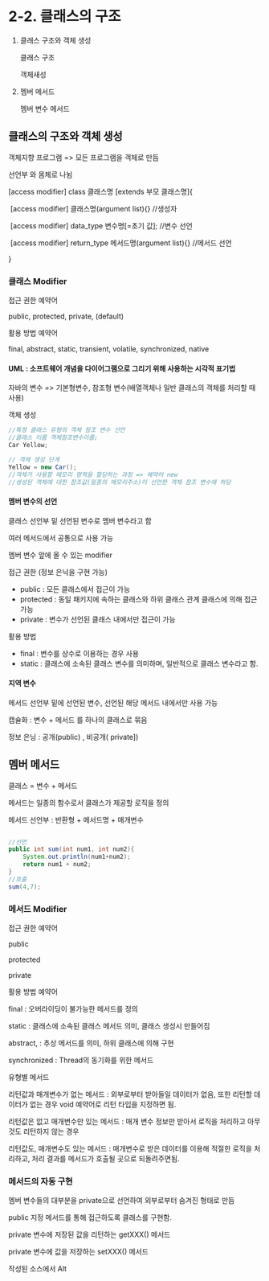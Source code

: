 # 2-2. 클래스의 구조

1. 클래스 구조와 객체 생성

   클래스 구조

   객체새성

2. 멤버 메서드

   멤버 변수 메서드



## 클래스의 구조와 객체 생성



객체지향 프로그램 => 모든 프로그램을 객체로 만듬

선언부 와 몸체로 나뉨

[access modifier] class 클래스명 [extends 부모 클래스명]{

​	[access modifier] 클래스명(argument list){} //생성자

​	[access modifier]  data_type  변수명[=초기 값]; //변수 선언

​	[access modifier] return_type 메서드명(argument list){} //메서드 선언

}



### 클래스 Modifier

접근 권한 예약어

public, protected, private, (default)



활용 방법 예약어

final, abstract, static, transient, volatile, synchronized, native



#### UML : 소프트웨어 개념을 다이어그램으로 그리기 위해 사용하는 시각적 표기법



자바의 변수 => 기본형변수, 참조형 변수(배열객체나 일반 클래스의 객체를 처리할 때 사용)



객체 생성



```java
//특정 클래스 유형의 객체 참조 변수 선언
//클래스 이름 객체참조변수이름;
Car Yellow;

// 객체 생성 단계
Yellow = new Car();
//객체가 사용할 메모리 영역을 할당하는 과정 => 예약어 new
//생성된 객체에 대한 참조값(일종의 메모리주소)이 선언한 객체 참조 변수에 하당
```





#### 멤버 변수의 선언

클래스 선언부 밑 선언된 변수로 멤버 변수라고 함

여러 메서드에서 공통으로 사용 가능

멤버 변수 앞에 올 수 있는 modifier

접근 권한  (정보 은닉을 구현 가능)

- public : 모든 클래스에서 접근이 가능
- protected : 동일 패키지에 속하는 클래스와 하위 클래스 관계 클래스에 의해 접근 가능
- private : 변수가 선언된 클래스 내에서만 접근이 가능

활용 방법

- final : 변수를 상수로 이용하는 경우 사용
- static : 클래스에 소속된 클래스 변수를 의미하며, 일반적으로 클래스 변수라고 함.

#### 지역 변수

메서드 선언부 밑에 선언된 변수, 선언된 해당 메서드 내에서만 사용 가능





캡슐화 : 변수 + 메서드 를 하나의 클래스로 묶음

정보 은닝 : 공개(public) , 비공개( private])









## 멤버 메서드

클래스 = 변수 + 메서드

메서드는 일종의 함수로서 클래스가 제공할 로직을 정의



메서드 선언부 : 반환형 + 메서드명 + 매개변수



```java

//선언
public int sum(int num1, int num2){
    System.out.println(num1+num2);
    return num1 + num2;
}
//호출
sum(4,7);
```



### 메서드 Modifier

접근 권한 예약어

public

protected

private



활용 방법 예약어

final : 오버라이딩이 불가능한 메서드를 정의

static : 클래스에 소속된 클래스 메서드 의미, 클래스 생성시 만들어짐

abstract, : 추상 메서드를 의미, 하위 클래스에 의해 구현

synchronized : Thread의 동기화를 위한 메서드



유형별 메서드

리턴값과 매개변수가 없는 메서드 : 외부로부터 받아들일 데이터가 없음, 또한 리턴할 데이터가 없는 경우 void 예약어로 리턴 타입을 지정하면 됨.

리턴값은 없고 매개변수만 있는 메서드 : 매개 변수 정보만 받아서 로직을 처리하고 아무것도 리턴하지 않는 경우

리턴값도, 매개변수도 있는 메서드 : 매개변수로 받은 데이터를 이용해 적절한 로직을 처리하고, 처리 결과를 메서드가 호출될 곳으로 되돌려주면됨.



### 메서드의 자동 구현

멤버 변수들의 대부분을 private으로 선언하여 외부로부터 숨겨진 형태로 만듬

public 지정 메서드를 통해 접근하도록 클래스를 구현함.

private 변수에 저장된 값을 리턴하는 getXXX() 메서드

private 변수에 값을 저장하는 setXXX() 메서드



작성된 소스에서 Alt
